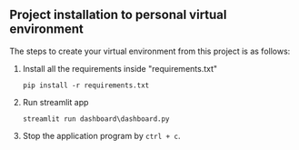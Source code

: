 ## Project installation to personal virtual environment

The steps to create your virtual environment from this project is as follows:

1. Install all the requirements inside "requirements.txt"

   ```
   pip install -r requirements.txt
   ```

2. Run streamlit app

   ```
   streamlit run dashboard\dashboard.py
   ```

3. Stop the application program by `ctrl + c`.
